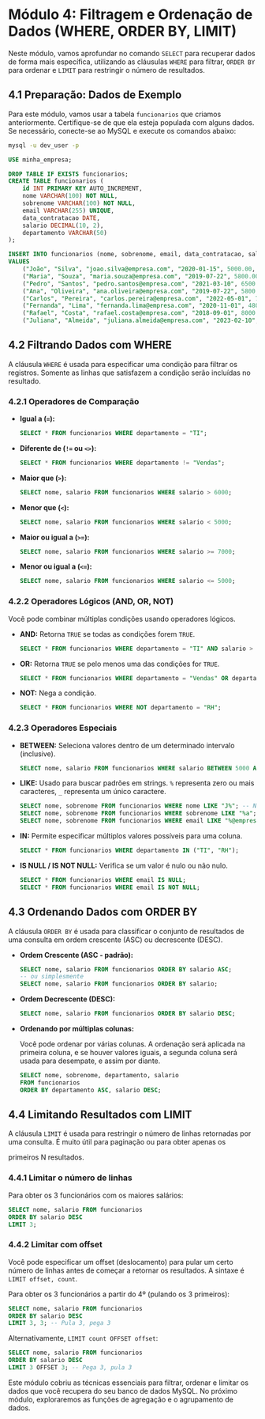 # Módulo 4: Filtragem e Ordenação de Dados (WHERE, ORDER BY, LIMIT)

Neste módulo, vamos aprofundar no comando `SELECT` para recuperar dados de forma mais específica, utilizando as cláusulas `WHERE` para filtrar, `ORDER BY` para ordenar e `LIMIT` para restringir o número de resultados.

## 4.1 Preparação: Dados de Exemplo

Para este módulo, vamos usar a tabela `funcionarios` que criamos anteriormente. Certifique-se de que ela esteja populada com alguns dados. Se necessário, conecte-se ao MySQL e execute os comandos abaixo:

```bash
mysql -u dev_user -p
```

```sql
USE minha_empresa;

DROP TABLE IF EXISTS funcionarios;
CREATE TABLE funcionarios (
    id INT PRIMARY KEY AUTO_INCREMENT,
    nome VARCHAR(100) NOT NULL,
    sobrenome VARCHAR(100) NOT NULL,
    email VARCHAR(255) UNIQUE,
    data_contratacao DATE,
    salario DECIMAL(10, 2),
    departamento VARCHAR(50)
);

INSERT INTO funcionarios (nome, sobrenome, email, data_contratacao, salario, departamento)
VALUES
    ("João", "Silva", "joao.silva@empresa.com", "2020-01-15", 5000.00, "Vendas"),
    ("Maria", "Souza", "maria.souza@empresa.com", "2019-07-22", 5800.00, "Marketing"),
    ("Pedro", "Santos", "pedro.santos@empresa.com", "2021-03-10", 6500.00, "TI"),
    ("Ana", "Oliveira", "ana.oliveira@empresa.com", "2019-07-22", 5800.00, "Marketing"),
    ("Carlos", "Pereira", "carlos.pereira@empresa.com", "2022-05-01", 7200.00, "TI"),
    ("Fernanda", "Lima", "fernanda.lima@empresa.com", "2020-11-01", 4800.00, "Vendas"),
    ("Rafael", "Costa", "rafael.costa@empresa.com", "2018-09-01", 8000.00, "TI"),
    ("Juliana", "Almeida", "juliana.almeida@empresa.com", "2023-02-10", 5200.00, "RH");
```

## 4.2 Filtrando Dados com WHERE

A cláusula `WHERE` é usada para especificar uma condição para filtrar os registros. Somente as linhas que satisfazem a condição serão incluídas no resultado.

### 4.2.1 Operadores de Comparação

*   **Igual a (`=`):**

    ```sql
    SELECT * FROM funcionarios WHERE departamento = "TI";
    ```

*   **Diferente de (`!=` ou `<>`):**

    ```sql
    SELECT * FROM funcionarios WHERE departamento != "Vendas";
    ```

*   **Maior que (`>`):**

    ```sql
    SELECT nome, salario FROM funcionarios WHERE salario > 6000;
    ```

*   **Menor que (`<`):**

    ```sql
    SELECT nome, salario FROM funcionarios WHERE salario < 5000;
    ```

*   **Maior ou igual a (`>=`):**

    ```sql
    SELECT nome, salario FROM funcionarios WHERE salario >= 7000;
    ```

*   **Menor ou igual a (`<=`):**

    ```sql
    SELECT nome, salario FROM funcionarios WHERE salario <= 5000;
    ```

### 4.2.2 Operadores Lógicos (AND, OR, NOT)

Você pode combinar múltiplas condições usando operadores lógicos.

*   **AND:** Retorna `TRUE` se todas as condições forem `TRUE`.

    ```sql
    SELECT * FROM funcionarios WHERE departamento = "TI" AND salario > 7000;
    ```

*   **OR:** Retorna `TRUE` se pelo menos uma das condições for `TRUE`.

    ```sql
    SELECT * FROM funcionarios WHERE departamento = "Vendas" OR departamento = "Marketing";
    ```

*   **NOT:** Nega a condição.

    ```sql
    SELECT * FROM funcionarios WHERE NOT departamento = "RH";
    ```

### 4.2.3 Operadores Especiais

*   **BETWEEN:** Seleciona valores dentro de um determinado intervalo (inclusive).

    ```sql
    SELECT nome, salario FROM funcionarios WHERE salario BETWEEN 5000 AND 6000;
    ```

*   **LIKE:** Usado para buscar padrões em strings. `%` representa zero ou mais caracteres, `_` representa um único caractere.

    ```sql
    SELECT nome, sobrenome FROM funcionarios WHERE nome LIKE "J%"; -- Nomes que começam com J
    SELECT nome, sobrenome FROM funcionarios WHERE sobrenome LIKE "%a"; -- Sobrenomes que terminam com a
    SELECT nome, sobrenome FROM funcionarios WHERE email LIKE "%@empresa.com%"; -- Emails da empresa
    ```

*   **IN:** Permite especificar múltiplos valores possíveis para uma coluna.

    ```sql
    SELECT * FROM funcionarios WHERE departamento IN ("TI", "RH");
    ```

*   **IS NULL / IS NOT NULL:** Verifica se um valor é nulo ou não nulo.

    ```sql
    SELECT * FROM funcionarios WHERE email IS NULL;
    SELECT * FROM funcionarios WHERE email IS NOT NULL;
    ```

## 4.3 Ordenando Dados com ORDER BY

A cláusula `ORDER BY` é usada para classificar o conjunto de resultados de uma consulta em ordem crescente (ASC) ou decrescente (DESC).

*   **Ordem Crescente (ASC - padrão):**

    ```sql
    SELECT nome, salario FROM funcionarios ORDER BY salario ASC;
    -- ou simplesmente
    SELECT nome, salario FROM funcionarios ORDER BY salario;
    ```

*   **Ordem Decrescente (DESC):**

    ```sql
    SELECT nome, salario FROM funcionarios ORDER BY salario DESC;
    ```

*   **Ordenando por múltiplas colunas:**

    Você pode ordenar por várias colunas. A ordenação será aplicada na primeira coluna, e se houver valores iguais, a segunda coluna será usada para desempate, e assim por diante.

    ```sql
    SELECT nome, sobrenome, departamento, salario
    FROM funcionarios
    ORDER BY departamento ASC, salario DESC;
    ```

## 4.4 Limitando Resultados com LIMIT

A cláusula `LIMIT` é usada para restringir o número de linhas retornadas por uma consulta. É muito útil para paginação ou para obter apenas os 

primeiros N resultados.

### 4.4.1 Limitar o número de linhas

Para obter os 3 funcionários com os maiores salários:

```sql
SELECT nome, salario FROM funcionarios
ORDER BY salario DESC
LIMIT 3;
```

### 4.4.2 Limitar com offset

Você pode especificar um offset (deslocamento) para pular um certo número de linhas antes de começar a retornar os resultados. A sintaxe é `LIMIT offset, count`.

Para obter os 3 funcionários a partir do 4º (pulando os 3 primeiros):

```sql
SELECT nome, salario FROM funcionarios
ORDER BY salario DESC
LIMIT 3, 3; -- Pula 3, pega 3
```

Alternativamente, `LIMIT count OFFSET offset`:

```sql
SELECT nome, salario FROM funcionarios
ORDER BY salario DESC
LIMIT 3 OFFSET 3; -- Pega 3, pula 3
```

Este módulo cobriu as técnicas essenciais para filtrar, ordenar e limitar os dados que você recupera do seu banco de dados MySQL. No próximo módulo, exploraremos as funções de agregação e o agrupamento de dados.

